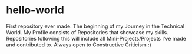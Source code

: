 # hello-world
First repository ever made.
The beginning of my Journey in the Technical World.
My Profile consists of Repositories that showcase my skills.
Repositories following this will include all Mini-Projects/Projects I've made and contributed to.
Always open to Constructive Criticism :)
